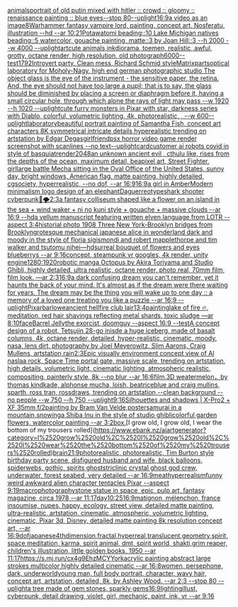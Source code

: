 [animals](https://www.ebank.nz/aiartgenerator?category=animals)[portrait of old putin mixed with hitler :: crowd :: gloomy :: renaissance painting :: blue eyes--stop 80](https://www.ebank.nz/aiartgenerator?category=portrait%2520of%2520old%2520putin%2520mixed%2520with%2520hitler%2520%3A%3A%2520crowd%2520%3A%3A%2520gloomy%2520%3A%3A%2520renaissance%2520painting%2520%3A%3A%2520blue%2520eyes--stop%252080)[--uplight](https://www.ebank.nz/aiartgenerator?category=--uplight)[16:9](https://www.ebank.nz/aiartgenerator?category=16%3A9)[a video as an image](https://www.ebank.nz/aiartgenerator?category=a%2520video%2520as%2520an%2520image)[8](https://www.ebank.nz/aiartgenerator?category=8)[Warhammer fantasy vampire lord, painting, concept art, Nosferatu, illustration --hd --ar 10:21](https://www.ebank.nz/aiartgenerator?category=Warhammer%2520fantasy%2520vampire%2520lord%2C%2520painting%2C%2520concept%2520art%2C%2520Nosferatu%2C%2520illustration%2520--hd%2520--ar%252010%3A21)[Potawatomi beading::10 Lake Michigan natives beading::5 watercolor, gouache painting, matte::3 by Joan Hill::3 --h 2000 --w 4000 --uplight](https://www.ebank.nz/aiartgenerator?category=Potawatomi%2520beading%3A%3A10%2520Lake%2520Michigan%2520natives%2520beading%3A%3A5%2520watercolor%2C%2520gouache%2520painting%2C%2520matte%3A%3A3%2520by%2520Joan%2520Hill%3A%3A3%2520--h%25202000%2520--w%25204000%2520--uplight)[art](https://www.ebank.nz/aiartgenerator?category=art)[cute animals,ink](https://www.ebank.nz/aiartgenerator?category=cute%2520animals%2Cink)[diorama, toemen, realistic, awful, grotty, octane render, high resolution, old photograph](https://www.ebank.nz/aiartgenerator?category=diorama%2C%2520toemen%2C%2520realistic%2C%2520awful%2C%2520grotty%2C%2520octane%2520render%2C%2520high%2520resolution%2C%2520old%2520photograph)[6000](https://www.ebank.nz/aiartgenerator?category=6000)[--test](https://www.ebank.nz/aiartgenerator?category=--test)[1792](https://www.ebank.nz/aiartgenerator?category=1792)[Introvert party, Clean mess, Richard Schmid style](https://www.ebank.nz/aiartgenerator?category=Introvert%2520party%2C%2520Clean%2520mess%2C%2520Richard%2520Schmid%2520style)[Matrix](https://www.ebank.nz/aiartgenerator?category=Matrix)[parts](https://www.ebank.nz/aiartgenerator?category=parts)[optical laboratory for Moholy-Nagy, high end german photographic studio The object glass is the eye of the instrument - the sensitive paper, the retina.  And, the eye should not have too large a pupil; that is to say, the glass should be diminished by placing a screen or diaphragm before it, having a small circular hole, through which alone the rays of light may pass  --w 1920 --h 1020 --uplight](https://www.ebank.nz/aiartgenerator?category=optical%2520laboratory%2520for%2520Moholy-Nagy%2C%2520high%2520end%2520german%2520photographic%2520studio%2520The%2520object%2520glass%2520is%2520the%2520eye%2520of%2520the%2520instrument%2520-%2520the%2520sensitive%2520paper%2C%2520the%2520retina.%2520%2520And%2C%2520the%2520eye%2520should%2520not%2520have%2520too%2520large%2520a%2520pupil%3B%2520that%2520is%2520to%2520say%2C%2520the%2520glass%2520should%2520be%2520diminished%2520by%2520placing%2520a%2520screen%2520or%2520diaphragm%2520before%2520it%2C%2520having%2520a%2520small%2520circular%2520hole%2C%2520through%2520which%2520alone%2520the%2520rays%2520of%2520light%2520may%2520pass%2520%2520--w%25201920%2520--h%25201020%2520--uplight)[cute furry monsters in Pixar with star, darkness series with Diablo, colorful, volumetric lighting, 4k, photorealistic, , --w 600](https://www.ebank.nz/aiartgenerator?category=cute%2520furry%2520monsters%2520in%2520Pixar%2520with%2520star%2C%2520darkness%2520series%2520with%2520Diablo%2C%2520colorful%2C%2520volumetric%2520lighting%2C%25204k%2C%2520photorealistic%2C%2520%2C%2520--w%2520600)[--uplight](https://www.ebank.nz/aiartgenerator?category=--uplight)[laboratory](https://www.ebank.nz/aiartgenerator?category=laboratory)[beautiful portrait painting of Samantha Fish, concept art characters 8K symmetrical intricate details hyperealistic trending on artstation by Edgar Degas](https://www.ebank.nz/aiartgenerator?category=beautiful%2520portrait%2520painting%2520of%2520Samantha%2520Fish%2C%2520concept%2520art%2520characters%25208K%2520symmetrical%2520intricate%2520details%2520hyperealistic%2520trending%2520on%2520artstation%2520by%2520Edgar%2520Degas)[girlfriend](https://www.ebank.nz/aiartgenerator?category=girlfriend)[psx horror video game render screenshot with scanlines --no text](https://www.ebank.nz/aiartgenerator?category=psx%2520horror%2520video%2520game%2520render%2520screenshot%2520with%2520scanlines%2520--no%2520text)[--uplight](https://www.ebank.nz/aiartgenerator?category=--uplight)[card](https://www.ebank.nz/aiartgenerator?category=card)[customer ai robots covid in style of basquiat](https://www.ebank.nz/aiartgenerator?category=customer%2520ai%2520robots%2520covid%2520in%2520style%2520of%2520basquiat)[render](https://www.ebank.nz/aiartgenerator?category=render)[2048](https://www.ebank.nz/aiartgenerator?category=2048)[an unknown ancient evil , cthulu like, rises from the depths of the ocean,  maximum detail, bea](https://www.ebank.nz/aiartgenerator?category=an%2520unknown%2520ancient%2520evil%2520%2C%2520cthulu%2520like%2C%2520rises%2520from%2520the%2520depths%2520of%2520the%2520ocean%2C%2520%2520maximum%2520detail%2C%2520bea)[pixel art, Street Fighter, girl](https://www.ebank.nz/aiartgenerator?category=pixel%2520art%2C%2520Street%2520Fighter%2C%2520girl)[large battle Mecha sitting in the Oval Office of the United States,  sunny day, bright windows, American flag, matte painting, highly detailed, cgsociety, hyperrealistic, --no dof, --ar 16:9](https://www.ebank.nz/aiartgenerator?category=large%2520battle%2520Mecha%2520sitting%2520in%2520the%2520Oval%2520Office%2520of%2520the%2520United%2520States%2C%2520%2520sunny%2520day%2C%2520bright%2520windows%2C%2520American%2520flag%2C%2520matte%2520painting%2C%2520highly%2520detailed%2C%2520cgsociety%2C%2520hyperrealistic%2C%2520--no%2520dof%2C%2520--ar%252016%3A9)[16:9](https://www.ebank.nz/aiartgenerator?category=16%3A9)[a girl in Amber](https://www.ebank.nz/aiartgenerator?category=a%2520girl%2520in%2520Amber)[Modern minimalism logo design of an elephant](https://www.ebank.nz/aiartgenerator?category=Modern%2520minimalism%2520logo%2520design%2520of%2520an%2520elephant)[Daguerreotype](https://www.ebank.nz/aiartgenerator?category=Daguerreotype)[shark shooter cyberpunk](https://www.ebank.nz/aiartgenerator?category=shark%2520shooter%2520cyberpunk)[🐉🌪](https://www.ebank.nz/aiartgenerator?category=%F0%9F%90%89%F0%9F%8C%AA)[2:3](https://www.ebank.nz/aiartgenerator?category=2%3A3)[a fantasy colliseum shaped like a flower on an island in the sea + wind waker + ni no kuni style + gouache + massive clouds --ar 16:9 --hd](https://www.ebank.nz/aiartgenerator?category=a%2520fantasy%2520colliseum%2520shaped%2520like%2520a%2520flower%2520on%2520an%2520island%2520in%2520the%2520sea%2520%2B%2520wind%2520waker%2520%2B%2520ni%2520no%2520kuni%2520style%2520%2B%2520gouache%2520%2B%2520massive%2520clouds%2520--ar%252016%3A9%2520--hd)[a vellum manuscript featuring written elven language from LOTR --aspect 3:4](https://www.ebank.nz/aiartgenerator?category=a%2520vellum%2520manuscript%2520featuring%2520written%2520elven%2520language%2520from%2520LOTR%2520--aspect%25203%3A4)[historial photo 1908 Three New York-Brooklyn bridges from Brooklyn](https://www.ebank.nz/aiartgenerator?category=historial%2520photo%25201908%2520Three%2520New%2520York-Brooklyn%2520bridges%2520from%2520Brooklyn)[grotesque mechanical japanese alice in wonderland dark and moody in the style of floria sigismondi and robert mapplethorpe and tim walker and tsutomu nihei](https://www.ebank.nz/aiartgenerator?category=grotesque%2520mechanical%2520japanese%2520alice%2520in%2520wonderland%2520dark%2520and%2520moody%2520in%2520the%2520style%2520of%2520floria%2520sigismondi%2520and%2520robert%2520mapplethorpe%2520and%2520tim%2520walker%2520and%2520tsutomu%2520nihei)[—hd](https://www.ebank.nz/aiartgenerator?category=%E2%80%94hd)[surreal bouquet of flowers and eyes blueberrys  --ar 9:16](https://www.ebank.nz/aiartgenerator?category=surreal%2520bouquet%2520of%2520flowers%2520and%2520eyes%2520blueberrys%2520%2520--ar%25209%3A16)[concept, steampunk vr googles, 4k render, unity engine](https://www.ebank.nz/aiartgenerator?category=concept%2C%2520steampunk%2520vr%2520googles%2C%25204k%2520render%2C%2520unity%2520engine)[1280:1920](https://www.ebank.nz/aiartgenerator?category=1280%3A1920)[robotic manga Octopus by Akira Toriyama and Studio Ghibli, highly detailed, ultra realistic, octane render, photo real, 70mm film, film look. —ar 2:3](https://www.ebank.nz/aiartgenerator?category=robotic%2520manga%2520Octopus%2520by%2520Akira%2520Toriyama%2520and%2520Studio%2520Ghibli%2C%2520highly%2520detailed%2C%2520ultra%2520realistic%2C%2520octane%2520render%2C%2520photo%2520real%2C%252070mm%2520film%2C%2520film%2520look.%2520%E2%80%94ar%25202%3A3)[16:9](https://www.ebank.nz/aiartgenerator?category=16%3A9)[a dark confusing dream you can't remember, yet it haunts the back of your mind. It's almost as if the dream were there waiting for years. The dream may be the thing you will wake up to one day :: a memory of a loved one treating you like a puzzle --ar 16:9 --uplight](https://www.ebank.nz/aiartgenerator?category=a%2520dark%2520confusing%2520dream%2520you%2520can%27t%2520remember%2C%2520yet%2520it%2520haunts%2520the%2520back%2520of%2520your%2520mind.%2520It%27s%2520almost%2520as%2520if%2520the%2520dream%2520were%2520there%2520waiting%2520for%2520years.%2520The%2520dream%2520may%2520be%2520the%2520thing%2520you%2520will%2520wake%2520up%2520to%2520one%2520day%2520%3A%3A%2520a%2520memory%2520of%2520a%2520loved%2520one%2520treating%2520you%2520like%2520a%2520puzzle%2520--ar%252016%3A9%2520--uplight)[Pixar](https://www.ebank.nz/aiartgenerator?category=Pixar)[barlowe](https://www.ebank.nz/aiartgenerator?category=barlowe)[ancient hellfire club lair](https://www.ebank.nz/aiartgenerator?category=ancient%2520hellfire%2520club%2520lair)[1](https://www.ebank.nz/aiartgenerator?category=1)[3:4](https://www.ebank.nz/aiartgenerator?category=3%3A4)[painting](https://www.ebank.nz/aiartgenerator?category=painting)[lake of fire 🔥, meditation, red hair shavings reflecting metal shards, toxic sludge —ar 8:10](https://www.ebank.nz/aiartgenerator?category=lake%2520of%2520fire%2520%F0%9F%94%A5%2C%2520meditation%2C%2520red%2520hair%2520shavings%2520reflecting%2520metal%2520shards%2C%2520toxic%2520sludge%2520%E2%80%94ar%25208%3A10)[face](https://www.ebank.nz/aiartgenerator?category=face)[Barrel Jelly](https://www.ebank.nz/aiartgenerator?category=Barrel%2520Jelly)[the exorcist, doomguy --aspect 16:9 --test](https://www.ebank.nz/aiartgenerator?category=the%2520exorcist%2C%2520doomguy%2520--aspect%252016%3A9%2520--test)[A concept design of a robot, Tetsujin 28-go inisde a huge iceberg, made of basalt columns, 4k, octane render, detailed, hyper-realistic, cinematic, moody, nasa, lens dirt, photography by Joel Meyerowitz, Slim Aarons, Craig Mullens, artstation,](https://www.ebank.nz/aiartgenerator?category=A%2520concept%2520design%2520of%2520a%2520robot%2C%2520Tetsujin%252028-go%2520inisde%2520a%2520huge%2520iceberg%2C%2520made%2520of%2520basalt%2520columns%2C%25204k%2C%2520octane%2520render%2C%2520detailed%2C%2520hyper-realistic%2C%2520cinematic%2C%2520moody%2C%2520nasa%2C%2520lens%2520dirt%2C%2520photography%2520by%2520Joel%2520Meyerowitz%2C%2520Slim%2520Aarons%2C%2520Craig%2520Mullens%2C%2520artstation%2C)[rain](https://www.ebank.nz/aiartgenerator?category=rain)[2:3](https://www.ebank.nz/aiartgenerator?category=2%3A3)[Epic visually environment concept view of Al naslaa rock, Space Time portal gate, massive scale, trending on artstation, high details, volumetric light, cinematic lighting, atmospheric realistic, compositing, painterly style, 8k --no blur --ar 16:6](https://www.ebank.nz/aiartgenerator?category=Epic%2520visually%2520environment%2520concept%2520view%2520of%2520Al%2520naslaa%2520rock%2C%2520Space%2520Time%2520portal%2520gate%2C%2520massive%2520scale%2C%2520trending%2520on%2520artstation%2C%2520high%2520details%2C%2520volumetric%2520light%2C%2520cinematic%2520lighting%2C%2520atmospheric%2520realistic%2C%2520compositing%2C%2520painterly%2520style%2C%25208k%2520--no%2520blur%2520--ar%252016%3A6)[film,](https://www.ebank.nz/aiartgenerator?category=film%2C)[3D weatermelon，by thomas kindkade, alphonse mucha, loish, beatriceblue and craig mullins, sparth, ross tran, rossdraws, trending on artstation,--clean background --no people --w 750 --h 750 --uplight](https://www.ebank.nz/aiartgenerator?category=3D%2520weatermelon%EF%BC%8Cby%2520thomas%2520kindkade%2C%2520alphonse%2520mucha%2C%2520loish%2C%2520beatriceblue%2520and%2520craig%2520mullins%2C%2520sparth%2C%2520ross%2520tran%2C%2520rossdraws%2C%2520trending%2520on%2520artstation%2C--clean%2520background%2520--no%2520people%2520--w%2520750%2520--h%2520750%2520--uplight)[9:16](https://www.ebank.nz/aiartgenerator?category=9%3A16)[Silhouettes and shadows | X-Pro2 + XF 35mm f/2](https://www.ebank.nz/aiartgenerator?category=Silhouettes%2520and%2520shadows%2520%7C%2520X-Pro2%2520%2B%2520XF%252035mm%2520f/2)[painting by Bram Van Velde,poster](https://www.ebank.nz/aiartgenerator?category=painting%2520by%2520Bram%2520Van%2520Velde%2Cposter)[samurai in a mountain,snowing](https://www.ebank.nz/aiartgenerator?category=samurai%2520in%2520a%2520mountain%2Csnowing)[a Shiba Inu in the style of studio ghibli](https://www.ebank.nz/aiartgenerator?category=a%2520Shiba%2520Inu%2520in%2520the%2520style%2520of%2520studio%2520ghibli)[colorful garden flowers, watercolor painting --ar 3:2](https://www.ebank.nz/aiartgenerator?category=colorful%2520garden%2520flowers%2C%2520watercolor%2520painting%2520--ar%25203%3A2)[box.](https://www.ebank.nz/aiartgenerator?category=box.)[I grow old, I grow old, I wear the bottom of my trousers rolled](https://www.ebank.nz/aiartgenerator?category=I%2520grow%2520old%2C%2520I%2520grow%2520old%2C%2520I%2520wear%2520the%2520bottom%2520of%2520my%2520trousers%2520rolled)[brain](https://www.ebank.nz/aiartgenerator?category=brain)[21:9](https://www.ebank.nz/aiartgenerator?category=21%3A9)[photorealistic, photorealistic, Tim Burton style birthday party scene, disfigured husband and wife, black balloons, spiderwebs, gothic, spirits ghosts](https://www.ebank.nz/aiartgenerator?category=photorealistic%2C%2520photorealistic%2C%2520Tim%2520Burton%2520style%2520birthday%2520party%2520scene%2C%2520disfigured%2520husband%2520and%2520wife%2C%2520black%2520balloons%2C%2520spiderwebs%2C%2520gothic%2C%2520spirits%2520ghosts)[triclinic crystal ghost god crew, underwater, forest seabed, very detailed --ar 16:9](https://www.ebank.nz/aiartgenerator?category=triclinic%2520crystal%2520ghost%2520god%2520crew%2C%2520underwater%2C%2520forest%2520seabed%2C%2520very%2520detailed%2520--ar%252016%3A9)[meat](https://www.ebank.nz/aiartgenerator?category=meat)[hyperrealism](https://www.ebank.nz/aiartgenerator?category=hyperrealism)[funny weird awkward alien character tentacles Pixar --aspect 9:19](https://www.ebank.nz/aiartgenerator?category=funny%2520weird%2520awkward%2520alien%2520character%2520tentacles%2520Pixar%2520--aspect%25209%3A19)[macrophotography](https://www.ebank.nz/aiartgenerator?category=macrophotography)[stone statue in space, epic, pulp art, fantasy magazine, circa 1978 --ar 11:17](https://www.ebank.nz/aiartgenerator?category=stone%2520statue%2520in%2520space%2C%2520epic%2C%2520pulp%2520art%2C%2520fantasy%2520magazine%2C%2520circa%25201978%2520--ar%252011%3A17)[day](https://www.ebank.nz/aiartgenerator?category=day)[10:25](https://www.ebank.nz/aiartgenerator?category=10%3A25)[16:9](https://www.ebank.nz/aiartgenerator?category=16%3A9)[matignon, mélenchon, france insoumise, nupes, happy, ecology, street view, detailed matte painting, ultra-realistic, artstation, cinematic, atmospheric, volumetric lighting, cinematic, Pixar 3d, Disney, detailed matte painting 8k resolution concept art, --ar 16:9](https://www.ebank.nz/aiartgenerator?category=matignon%2C%2520m%C3%A9lenchon%2C%2520france%2520insoumise%2C%2520nupes%2C%2520happy%2C%2520ecology%2C%2520street%2520view%2C%2520detailed%2520matte%2520painting%2C%2520ultra-realistic%2C%2520artstation%2C%2520cinematic%2C%2520atmospheric%2C%2520volumetric%2520lighting%2C%2520cinematic%2C%2520Pixar%25203d%2C%2520Disney%2C%2520detailed%2520matte%2520painting%25208k%2520resolution%2520concept%2520art%2C%2520--ar%252016%3A9)[dof](https://www.ebank.nz/aiartgenerator?category=dof)[japanese](https://www.ebank.nz/aiartgenerator?category=japanese)[4thdimension,fractal,hyperreal,translucent,geometry,spirit,space,meditation, karma, spirit animal, dmt, spirit world, shakti,](https://www.ebank.nz/aiartgenerator?category=4thdimension%2Cfractal%2Chyperreal%2Ctranslucent%2Cgeometry%2Cspirit%2Cspace%2Cmeditation%2C%2520karma%2C%2520spirit%2520animal%2C%2520dmt%2C%2520spirit%2520world%2C%2520shakti%2C)[grim reaper, children's illustration, little golden books, 1950 --ar 11:17](https://www.ebank.nz/aiartgenerator?category=grim%2520reaper%2C%2520children%27s%2520illustration%2C%2520little%2520golden%2520books%2C%25201950%2520--ar%252011%3A17)[<https://s.mj.run/cx4g9EhzMCY>](https://www.ebank.nz/aiartgenerator?category=%3Chttps%3A//s.mj.run/cx4g9EhzMCY%3E)[York](https://www.ebank.nz/aiartgenerator?category=York)[acrylic painting abstract large strokes multicolor highly detailed cinematic --ar 16:8](https://www.ebank.nz/aiartgenerator?category=acrylic%2520painting%2520abstract%2520large%2520strokes%2520multicolor%2520highly%2520detailed%2520cinematic%2520--ar%252016%3A8)[women, persephone, dark, underworld](https://www.ebank.nz/aiartgenerator?category=women%2C%2520persephone%2C%2520dark%2C%2520underworld)[young man, full body portrait, character, wavy hair, concept art, artstation, detailed, 8k, by Ashley Wood. --ar 2:3 --stop 80 --uplight](https://www.ebank.nz/aiartgenerator?category=young%2520man%2C%2520full%2520body%2520portrait%2C%2520character%2C%2520wavy%2520hair%2C%2520concept%2520art%2C%2520artstation%2C%2520detailed%2C%25208k%2C%2520by%2520Ashley%2520Wood.%2520--ar%25202%3A3%2520--stop%252080%2520--uplight)[a tree made of gem stones, sparkly gems](https://www.ebank.nz/aiartgenerator?category=a%2520tree%2520made%2520of%2520gem%2520stones%2C%2520sparkly%2520gems)[16:9](https://www.ebank.nz/aiartgenerator?category=16%3A9)[lighting](https://www.ebank.nz/aiartgenerator?category=lighting)[illust, cyberpunk, detail drawing, violet, girl, mechanic, paint, ink, vr --ar 9:16](https://www.ebank.nz/aiartgenerator?category=illust%2C%2520cyberpunk%2C%2520detail%2520drawing%2C%2520violet%2C%2520girl%2C%2520mechanic%2C%2520paint%2C%2520ink%2C%2520vr%2520--ar%25209%3A16)